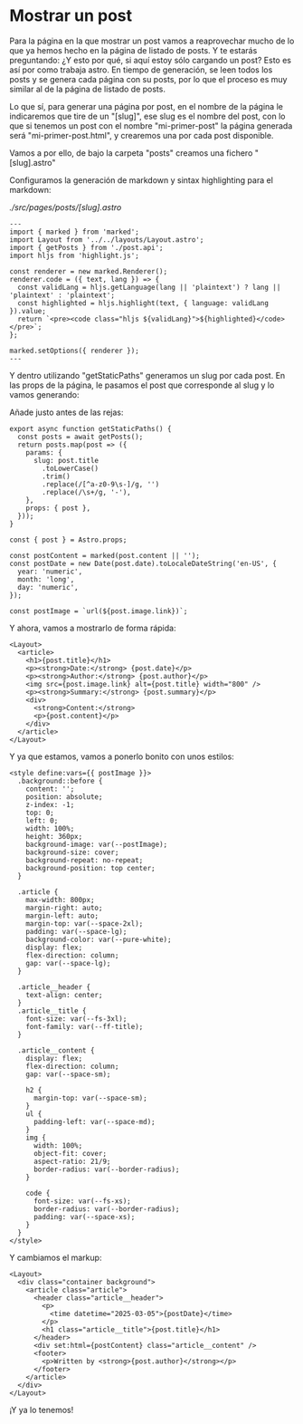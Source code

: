 # Mostrar un post

Para la página en la que mostrar un post vamos a reaprovechar mucho de lo que ya hemos hecho en la página de listado de posts. Y te estarás preguntando: ¿Y esto por qué, si aquí estoy sólo cargando un post? Esto es así por como trabaja astro. En tiempo de generación, se leen todos los posts y se genera cada página con su posts, por lo que el proceso es muy similar al de la página de listado de posts.

Lo que sí, para generar una página por post, en el nombre de la página le indicaremos que tire de un "[slug]", ese slug es el nombre del post, con lo que si tenemos un post con el nombre "mi-primer-post" la página generada será "mi-primer-post.html", y crearemos una por cada post disponible.

Vamos a por ello, de bajo la carpeta "posts" creamos una fichero "[slug].astro"

Configuramos la generación de markdown y sintax highlighting para el markdown:

_./src/pages/posts/[slug].astro_

```astro
---
import { marked } from 'marked';
import Layout from '../../layouts/Layout.astro';
import { getPosts } from './post.api';
import hljs from 'highlight.js';

const renderer = new marked.Renderer();
renderer.code = ({ text, lang }) => {
  const validLang = hljs.getLanguage(lang || 'plaintext') ? lang || 'plaintext' : 'plaintext';
  const highlighted = hljs.highlight(text, { language: validLang }).value;
  return `<pre><code class="hljs ${validLang}">${highlighted}</code></pre>`;
};

marked.setOptions({ renderer });
---
```

Y dentro utilizando "getStaticPaths" generamos un slug por cada post. En las props de la página, le pasamos el post que corresponde al slug y lo vamos generando:

Añade justo antes de las rejas:

```astro
export async function getStaticPaths() {
  const posts = await getPosts();
  return posts.map(post => ({
    params: {
      slug: post.title
        .toLowerCase()
        .trim()
        .replace(/[^a-z0-9\s-]/g, '')
        .replace(/\s+/g, '-'),
    },
    props: { post },
  }));
}

const { post } = Astro.props;

const postContent = marked(post.content || '');
const postDate = new Date(post.date).toLocaleDateString('en-US', {
  year: 'numeric',
  month: 'long',
  day: 'numeric',
});

const postImage = `url(${post.image.link})`;
```

Y ahora, vamos a mostrarlo de forma rápida:

```astro
<Layout>
  <article>
    <h1>{post.title}</h1>
    <p><strong>Date:</strong> {post.date}</p>
    <p><strong>Author:</strong> {post.author}</p>
    <img src={post.image.link} alt={post.title} width="800" />
    <p><strong>Summary:</strong> {post.summary}</p>
    <div>
      <strong>Content:</strong>
      <p>{post.content}</p>
    </div>
  </article>
</Layout>
```

Y ya que estamos, vamos a ponerlo bonito con unos estilos:

```astro
<style define:vars={{ postImage }}>
  .background::before {
    content: '';
    position: absolute;
    z-index: -1;
    top: 0;
    left: 0;
    width: 100%;
    height: 360px;
    background-image: var(--postImage);
    background-size: cover;
    background-repeat: no-repeat;
    background-position: top center;
  }

  .article {
    max-width: 800px;
    margin-right: auto;
    margin-left: auto;
    margin-top: var(--space-2xl);
    padding: var(--space-lg);
    background-color: var(--pure-white);
    display: flex;
    flex-direction: column;
    gap: var(--space-lg);
  }

  .article__header {
    text-align: center;
  }
  .article__title {
    font-size: var(--fs-3xl);
    font-family: var(--ff-title);
  }

  .article__content {
    display: flex;
    flex-direction: column;
    gap: var(--space-sm);

    h2 {
      margin-top: var(--space-sm);
    }
    ul {
      padding-left: var(--space-md);
    }
    img {
      width: 100%;
      object-fit: cover;
      aspect-ratio: 21/9;
      border-radius: var(--border-radius);
    }

    code {
      font-size: var(--fs-xs);
      border-radius: var(--border-radius);
      padding: var(--space-xs);
    }
  }
</style>
```

Y cambiamos el markup:

```astro
<Layout>
  <div class="container background">
    <article class="article">
      <header class="article__header">
        <p>
          <time datetime="2025-03-05">{postDate}</time>
        </p>
        <h1 class="article__title">{post.title}</h1>
      </header>
      <div set:html={postContent} class="article__content" />
      <footer>
        <p>Written by <strong>{post.author}</strong></p>
      </footer>
    </article>
  </div>
</Layout>
```

¡Y ya lo tenemos!

